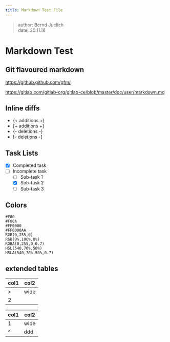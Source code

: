 ```yaml
---
title: Markdown Test File
---
```


> author: Bernd Juelich  
> date: 20.11.18

Markdown Test
====

## Git flavoured markdown

<https://github.github.com/gfm/>

https://gitlab.com/gitlab-org/gitlab-ce/blob/master/doc/user/markdown.md

## Inline diffs

- {+ additions +}
- [+ additions +]
- {- deletions -}
- [- deletions -]

## Task Lists
- [x] Completed task
- [ ] Incomplete task
    - [ ] Sub-task 1
    - [x] Sub-task 2
    - [ ] Sub-task 3

## Colors

`#F00`  
`#F00A`  
`#FF0000`  
`#FF0000AA`  
`RGB(0,255,0)`  
`RGB(0%,100%,0%)`  
`RGBA(0,255,0,0.7)`  
`HSL(540,70%,50%)`  
`HSLA(540,70%,50%,0.7)`

## extended tables

| col1 | col2 |
|------|------|
| >    | wide |
| 2||

| col1 | col2 |
|------|------|
| 1    | wide |
| ^|ddd|
